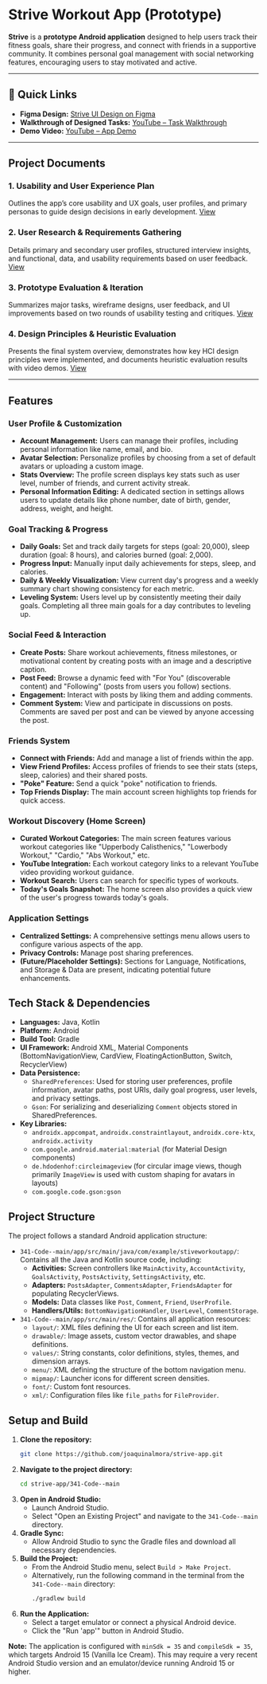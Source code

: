 # Strive Workout App (Prototype)

**Strive** is a **prototype Android application** designed to help users track their fitness goals, share their progress, and connect with friends in a supportive community. It combines personal goal management with social networking features, encouraging users to stay motivated and active.

---

## 📎 Quick Links

- **Figma Design:** [Strive UI Design on Figma](https://www.figma.com/design/wFugJGhi50llF3GCcyN0QN/strive-design?node-id=0-1&t=sq1zaeKJLqJSEOs6-1)
- **Walkthrough of Designed Tasks:** [YouTube – Task Walkthrough](https://youtu.be/RvhzrlbUNYE)
- **Demo Video:** [YouTube – App Demo](https://www.youtube.com/watch?v=Wld4pcqKDyM&ab_channel=SamiJaffri)

---
## Project Documents

### 1. **Usability and User Experience Plan**  
Outlines the app’s core usability and UX goals, user profiles, and primary personas to guide design decisions in early development. [View](https://github.com/joaquinalmora/strive-app/raw/main/strive-reports/1.%20Usability%20and%20User%20Experience%20Plan.pdf)

### 2. **User Research & Requirements Gathering**  
Details primary and secondary user profiles, structured interview insights, and functional, data, and usability requirements based on user feedback. [View](https://github.com/joaquinalmora/strive-app/raw/main/strive-reports/2.%20User%20Research%20%26%20Requirements%20Gathering.pdf)

### 3. **Prototype Evaluation & Iteration**  
Summarizes major tasks, wireframe designs, user feedback, and UI improvements based on two rounds of usability testing and critiques. [View](https://github.com/joaquinalmora/strive-app/raw/main/strive-reports/3.%20Prototype%20Evaluation%20%26%20Iteration.pdf)

### 4. **Design Principles & Heuristic Evaluation**  
Presents the final system overview, demonstrates how key HCI design principles were implemented, and documents heuristic evaluation results with video demos. [View](https://github.com/joaquinalmora/strive-app/raw/main/strive-reports/4.%20Design%20Principles%20%26%20Heuristic%20Evaluation.pdf)

---

## Features

### User Profile & Customization
*   **Account Management:** Users can manage their profiles, including personal information like name, email, and bio.
*   **Avatar Selection:** Personalize profiles by choosing from a set of default avatars or uploading a custom image.
*   **Stats Overview:** The profile screen displays key stats such as user level, number of friends, and current activity streak.
*   **Personal Information Editing:** A dedicated section in settings allows users to update details like phone number, date of birth, gender, address, weight, and height.

### Goal Tracking & Progress
*   **Daily Goals:** Set and track daily targets for steps (goal: 20,000), sleep duration (goal: 8 hours), and calories burned (goal: 2,000).
*   **Progress Input:** Manually input daily achievements for steps, sleep, and calories.
*   **Daily & Weekly Visualization:** View current day's progress and a weekly summary chart showing consistency for each metric.
*   **Leveling System:** Users level up by consistently meeting their daily goals. Completing all three main goals for a day contributes to leveling up.

### Social Feed & Interaction
*   **Create Posts:** Share workout achievements, fitness milestones, or motivational content by creating posts with an image and a descriptive caption.
*   **Post Feed:** Browse a dynamic feed with "For You" (discoverable content) and "Following" (posts from users you follow) sections.
*   **Engagement:** Interact with posts by liking them and adding comments.
*   **Comment System:** View and participate in discussions on posts. Comments are saved per post and can be viewed by anyone accessing the post.

### Friends System
*   **Connect with Friends:** Add and manage a list of friends within the app.
*   **View Friend Profiles:** Access profiles of friends to see their stats (steps, sleep, calories) and their shared posts.
*   **"Poke" Feature:** Send a quick "poke" notification to friends.
*   **Top Friends Display:** The main account screen highlights top friends for quick access.

### Workout Discovery (Home Screen)
*   **Curated Workout Categories:** The main screen features various workout categories like "Upperbody Calisthenics," "Lowerbody Workout," "Cardio," "Abs Workout," etc.
*   **YouTube Integration:** Each workout category links to a relevant YouTube video providing workout guidance.
*   **Workout Search:** Users can search for specific types of workouts.
*   **Today's Goals Snapshot:** The home screen also provides a quick view of the user's progress towards today's goals.

### Application Settings
*   **Centralized Settings:** A comprehensive settings menu allows users to configure various aspects of the app.
*   **Privacy Controls:** Manage post sharing preferences.
*   **(Future/Placeholder Settings):** Sections for Language, Notifications, and Storage & Data are present, indicating potential future enhancements.

## Tech Stack & Dependencies
*   **Languages:** Java, Kotlin
*   **Platform:** Android
*   **Build Tool:** Gradle
*   **UI Framework:** Android XML, Material Components (BottomNavigationView, CardView, FloatingActionButton, Switch, RecyclerView)
*   **Data Persistence:**
    *   `SharedPreferences`: Used for storing user preferences, profile information, avatar paths, post URIs, daily goal progress, user levels, and privacy settings.
    *   `Gson`: For serializing and deserializing `Comment` objects stored in SharedPreferences.
*   **Key Libraries:**
    *   `androidx.appcompat`, `androidx.constraintlayout`, `androidx.core-ktx`, `androidx.activity`
    *   `com.google.android.material:material` (for Material Design components)
    *   `de.hdodenhof:circleimageview` (for circular image views, though primarily `ImageView` is used with custom shaping for avatars in layouts)
    *   `com.google.code.gson:gson`

## Project Structure
The project follows a standard Android application structure:
*   `341-Code--main/app/src/main/java/com/example/stiveworkoutapp/`: Contains all the Java and Kotlin source code, including:
    *   **Activities:** Screen controllers like `MainActivity`, `AccountActivity`, `GoalsActivity`, `PostsActivity`, `SettingsActivity`, etc.
    *   **Adapters:** `PostsAdapter`, `CommentsAdapter`, `FriendsAdapter` for populating RecyclerViews.
    *   **Models:** Data classes like `Post`, `Comment`, `Friend`, `UserProfile`.
    *   **Handlers/Utils:** `BottomNavigationHandler`, `UserLevel`, `CommentStorage`.
*   `341-Code--main/app/src/main/res/`: Contains all application resources:
    *   `layout/`: XML files defining the UI for each screen and list item.
    *   `drawable/`: Image assets, custom vector drawables, and shape definitions.
    *   `values/`: String constants, color definitions, styles, themes, and dimension arrays.
    *   `menu/`: XML defining the structure of the bottom navigation menu.
    *   `mipmap/`: Launcher icons for different screen densities.
    *   `font/`: Custom font resources.
    *   `xml/`: Configuration files like `file_paths` for `FileProvider`.

## Setup and Build
1.  **Clone the repository:**
    ```bash
    git clone https://github.com/joaquinalmora/strive-app.git
    ```
2.  **Navigate to the project directory:**
    ```bash
    cd strive-app/341-Code--main
    ```
3.  **Open in Android Studio:**
    *   Launch Android Studio.
    *   Select "Open an Existing Project" and navigate to the `341-Code--main` directory.
4.  **Gradle Sync:**
    *   Allow Android Studio to sync the Gradle files and download all necessary dependencies.
5.  **Build the Project:**
    *   From the Android Studio menu, select `Build > Make Project`.
    *   Alternatively, run the following command in the terminal from the `341-Code--main` directory:
        ```bash
        ./gradlew build
        ```
6.  **Run the Application:**
    *   Select a target emulator or connect a physical Android device.
    *   Click the "Run 'app'" button in Android Studio.

**Note:** The application is configured with `minSdk = 35` and `compileSdk = 35`, which targets Android 15 (Vanilla Ice Cream). This may require a very recent Android Studio version and an emulator/device running Android 15 or higher.
